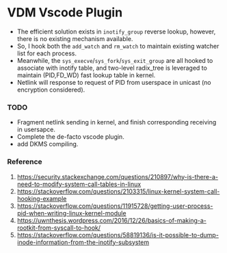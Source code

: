 # VDM Vscode Plugin
* The efficient solution exists in `inotify_group` reverse lookup, however, there is no existing mechanism available.
* So, I hook both the `add_watch` and `rm_watch` to maintain existing watcher list for each process.
* Meanwhile, the `sys_execve`/`sys_fork`/`sys_exit_group` are all hooked to associate with inotify table, and two-level radix_tree is leveraged to maintain (PID,FD_WD) fast lookup table in kernel.
* Netlink will response to request of PID from userspace in unicast (no encryption considered).

### TODO
* Fragment netlink sending in kernel, and finish corresponding receiving in usersapce.
* Complete the de-facto vscode plugin.
* add DKMS compiling.

### Reference
1. https://security.stackexchange.com/questions/210897/why-is-there-a-need-to-modify-system-call-tables-in-linux
2. https://stackoverflow.com/questions/2103315/linux-kernel-system-call-hooking-example
3. https://stackoverflow.com/questions/11915728/getting-user-process-pid-when-writing-linux-kernel-module
4. https://uwnthesis.wordpress.com/2016/12/26/basics-of-making-a-rootkit-from-syscall-to-hook/
5. https://stackoverflow.com/questions/58819136/is-it-possible-to-dump-inode-information-from-the-inotify-subsystem

